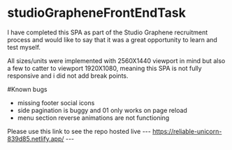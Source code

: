 # studioGrapheneFrontEndTask

I have completed this SPA as part of the Studio Graphene recruitment process and would like to say that it was a great opportunity to learn and test myself.

All sizes/units were implemented with 2560X1440 viewport in mind but also a few to catter to viewport 1920X1080, meaning this SPA is not fully responsive and i did not add break points.

#Known bugs

- missing footer social icons
- side pagination is buggy and 01 only works on page reload
- menu section reverse animations are not functioning

Please use this link to see the repo hosted live
--- https://reliable-unicorn-839d85.netlify.app/ ---
